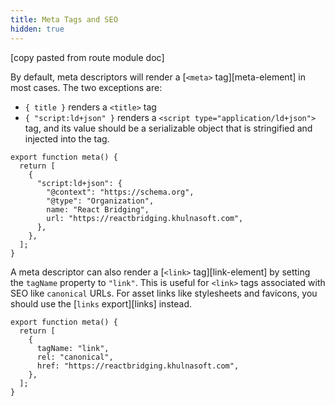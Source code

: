 ```yaml
---
title: Meta Tags and SEO
hidden: true
---
```


[copy pasted from route module doc]

By default, meta descriptors will render a [`<meta>` tag][meta-element] in most cases. The two exceptions are:

- `{ title }` renders a `<title>` tag
- `{ "script:ld+json" }` renders a `<script type="application/ld+json">` tag, and its value should be a serializable object that is stringified and injected into the tag.

```tsx
export function meta() {
  return [
    {
      "script:ld+json": {
        "@context": "https://schema.org",
        "@type": "Organization",
        name: "React Bridging",
        url: "https://reactbridging.khulnasoft.com",
      },
    },
  ];
}
```

A meta descriptor can also render a [`<link>` tag][link-element] by setting the `tagName` property to `"link"`. This is useful for `<link>` tags associated with SEO like `canonical` URLs. For asset links like stylesheets and favicons, you should use the [`links` export][links] instead.

```tsx
export function meta() {
  return [
    {
      tagName: "link",
      rel: "canonical",
      href: "https://reactbridging.khulnasoft.com",
    },
  ];
}
```
